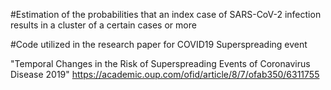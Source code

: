 #Estimation of the probabilities that an index case of SARS-CoV-2 infection results in a cluster of a certain cases or more

#Code utilized in the research paper for COVID19 Superspreading event

"Temporal Changes in the Risk of Superspreading Events of Coronavirus Disease 2019"
https://academic.oup.com/ofid/article/8/7/ofab350/6311755

